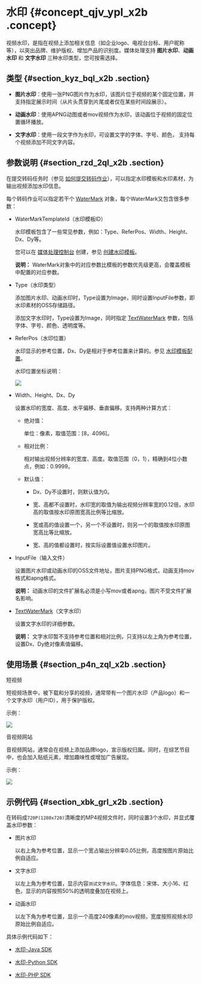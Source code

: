 # 水印 {#concept_qjv_ypl_x2b .concept}

视频水印，是指在视频上添加相关信息（如企业logo、电视台台标、用户昵称等），以突出品牌、维护版权、增加产品的识别度。媒体处理支持 **图片水印**、**动画水印** 和 **文字水印** 三种水印类型，您可按需选择。

## 类型 {#section_kyz_bql_x2b .section}

-   **图片水印**：使用一张PNG图片作为水印，该图片位于视频的某个固定位置，并支持指定展示时间（从片头贯穿到片尾或者仅在某些时间段展示）。

-   **动画水印**：使用APNG动图或者mov视频作为水印，该动画位于视频的固定位置循环播放。

-   **文字水印**：使用一段文字作为水印，可设置文字的字体、字号、颜色， 支持每个视频添加不同文字内容。


## 参数说明 {#section_rzd_2ql_x2b .section}

在提交转码任务时（参见 [如何提交转码作业](https://help.aliyun.com/document_detail/67661.html?spm=a2c4g.11186623.2.3.70b26a43Zaunu2)），可以指定水印模板和水印素材，为输出视频添加水印信息。

每个转码作业可以指定若干个 [WaterMark](https://help.aliyun.com/document_detail/29253.html?spm=a2c4g.11186623.2.4.70b26a43Zaunu2#h2-5-5) 对象，每个WaterMark又包含很多参数：

-   WaterMarkTemplateId（水印模板ID）

    水印模板包含了一些常见参数，例如：Type、ReferPos、Width、Height、Dx、Dy等。

    您可以在 [媒体处理控制台](https://mts.console.aliyun.com/?spm=a2c4g.11186623.2.5.70b26a43Zaunu2) 创建，参见 [创建水印模板](https://help.aliyun.com/document_detail/42442.html?spm=a2c4g.11186623.2.6.70b26a43Zaunu2#h2-u6C34u5370u6A21u677F2)。

    **说明：** WaterMark对象中的对应参数比模板的参数优先级更高，会覆盖模板中配置的对应参数。

-   Type（水印类型）

    添加图片水印、动画水印时，Type设置为Image，同时设置InputFile参数，即水印素材的OSS存储路径。

    添加文字水印时，Type设置为Image，同时指定 [TextWaterMark](https://help.aliyun.com/document_detail/29253.html?spm=a2c4g.11186623.2.7.70b26a43Zaunu2#h2-37-33) 参数，包括字体、字号、颜色、透明度等。

-   ReferPos（水印位置）

    水印显示的参考位置，Dx、Dy是相对于参考位置来计算的。参见 [水印模板配置](https://help.aliyun.com/document_detail/29253.html?spm=a2c4g.11186623.2.8.70b26a43Zaunu2#h2-6-6)。

    水印位置坐标说明：

    ![](http://static-aliyun-doc.oss-cn-hangzhou.aliyuncs.com/assets/img/18600/153717321710135_zh-CN.png)

-   Width、Height、Dx、Dy

    设置水印的宽度、高度、水平偏移、垂直偏移。支持两种计算方式：

    -   绝对值：

        单位：像素，取值范围：\[8，4096\]。

    -   相对比例：

        相对输出视频分辨率的宽度、高度。取值范围（0，1），精确到4位小数点，例如：0.9999。

    -   默认值：

        -   Dx、Dy不设置时，则默认值为0。

        -   宽、高都不设置时，水印宽的取值为输出视频分辨率宽的0.12倍，水印高的取值按水印原图宽高比例等比缩放。

        -   宽或高的值设置一个，另一个不设置时，则另一个的取值按水印原图宽高比等比缩放。

        -   宽、高的值都设置时，按实际设置值设置水印图片。

-   InputFile（输入文件）

    设置图片水印或动画水印的OSS文件地址，图片支持PNG格式，动画支持mov格式和apng格式。

    **说明：** 动画水印的文件扩展名必须是小写mov或者apng，图片不受文件扩展名影响。

-   [TextWaterMark](https://help.aliyun.com/document_detail/29253.html?spm=a2c4g.11186623.2.10.70b26a43Zaunu2#h2-37-33)（文字水印）

    设置文字水印的详细参数。

    **说明：** 文字水印暂不支持参考位置和相对比例，只支持以左上角为参考位置，设置Dx、Dy绝对像素值偏移。


## 使用场景 {#section_p4n_zql_x2b .section}

短视频

短视频场景中，被下载和分享的视频，通常带有一个图片水印（产品logo）和一个文字水印（用户ID），用于保护版权。

示例：

![](http://static-aliyun-doc.oss-cn-hangzhou.aliyuncs.com/assets/img/18600/153717321710136_zh-CN.png)

音视频网站

音视频网站，通常会在视频上添加品牌logo，宣示版权归属。同时，在综艺节目中，也会加入贴纸元素，增加趣味性或增加广告展现。

示例：

![](http://static-aliyun-doc.oss-cn-hangzhou.aliyuncs.com/assets/img/18600/153717321710137_zh-CN.png)

## 示例代码 {#section_xbk_grl_x2b .section}

在转码成`720P(1280x720)`清晰度的MP4视频文件时，同时设置3个水印，并显式覆盖水印参数：

-   图片水印

    以右上角为参考位置，显示一个宽占输出分辨率0.05比例，高度按图片原始比例自适应。

-   文字水印

    以左上角为参考位置，显示内容`测试文字水印`。字体信息：宋体、大小16、红色，显示的内容按照50%的透明度叠加在视频上。

-   动画水印

    以左下角为参考位置，显示一个高度240像素的mov视频，宽度按照视频水印原始比例自适应。


具体示例代码如下：

-   [水印-Java SDK](https://help.aliyun.com/document_detail/84852.html?spm=a2c4g.11186623.2.13.70b26a43Zaunu2)

-   [水印-Python SDK](https://help.aliyun.com/document_detail/84862.html?spm=a2c4g.11186623.2.14.70b26a43Zaunu2)

-   [水印-PHP SDK](https://help.aliyun.com/document_detail/84856.html?spm=a2c4g.11186623.2.15.70b26a43Zaunu2)


